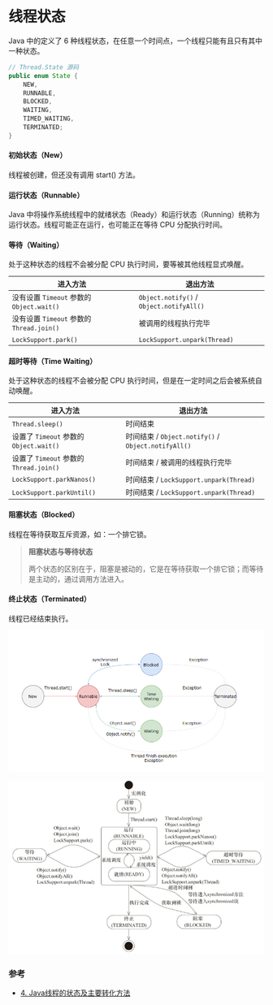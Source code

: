 # 线程状态

Java 中的定义了 6 种线程状态，在任意一个时间点，一个线程只能有且只有其中一种状态。

```java
// Thread.State 源码
public enum State {
    NEW,
    RUNNABLE,
    BLOCKED,
    WAITING,
    TIMED_WAITING,
    TERMINATED;
}
```


#### 初始状态（New）

线程被创建，但还没有调用 start() 方法。


#### 运行状态（Runnable）

Java 中将操作系统线程中的就绪状态（Ready）和运行状态（Running）统称为运行状态。线程可能正在运行，也可能正在等待 CPU 分配执行时间。


#### 等待（Waiting）

处于这种状态的线程不会被分配 CPU 执行时间，要等被其他线程显式唤醒。

| 进入方法 | 退出方法 |
| --- | --- |
| 没有设置 `Timeout` 参数的 `Object.wait()` | `Object.notify()` / `Object.notifyAll()` |
| 没有设置 `Timeout` 参数的 `Thread.join()` | 被调用的线程执行完毕 |
| `LockSupport.park()` | `LockSupport.unpark(Thread)` |


#### 超时等待（Time Waiting）
处于这种状态的线程不会被分配 CPU 执行时间，但是在一定时间之后会被系统自动唤醒。


| 进入方法 | 退出方法 |
| --- | --- |
| `Thread.sleep()` | 时间结束 |
| 设置了 `Timeout` 参数的 `Object.wait()` | 时间结束 / `Object.notify()` / `Object.notifyAll()` |
| 设置了 `Timeout` 参数的 `Thread.join()` | 时间结束 / 被调用的线程执行完毕 |
| `LockSupport.parkNanos()` | 时间结束 / `LockSupport.unpark(Thread)` |
| `LockSupport.parkUntil()` | 时间结束 / `LockSupport.unpark(Thread)` |


#### 阻塞状态（Blocked）
线程在等待获取互斥资源，如：一个排它锁。

> **阻塞状态与等待状态**
> 
> 两个状态的区别在于，阻塞是被动的，它是在等待获取一个排它锁；而等待是主动的，通过调用方法进入。


#### 终止状态（Terminated）
线程已经结束执行。


![线程状态](/assets/images/JVM/线程状态1.png)


![线程状态](/assets/images/JVM/线程状态2.png)


### 参考
- [4. Java线程的状态及主要转化方法](http://concurrent.redspider.group/article/01/4.html)